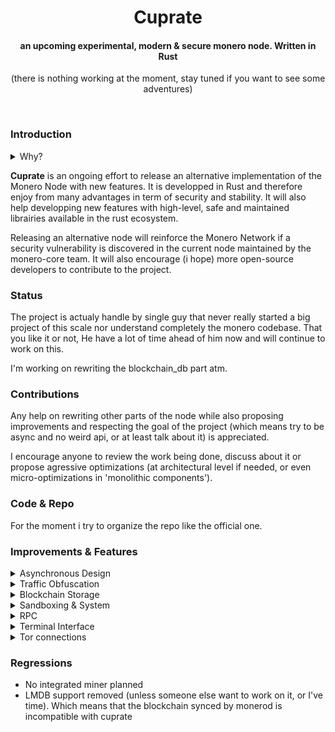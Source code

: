<h1 align=center> Cuprate </h1>
<h4 align=center> an upcoming experimental, modern & secure monero node. Written in Rust </h4>

<p align=center>(there is nothing working at the moment, stay tuned if you want to see some adventures)</p>

&nbsp;

<h3>Introduction</h3>
<details>
  
  <summary>Why?</summary>
  
Monero is actively used across the world and gains more and more users through the years. Unfortunately, it is clearly targeted by numerous adversaries with different set of ressources. As of now we are targeted by media disinformation, other cryptocurrency communities & even governements. The life of the project depends now on our efforts to make Monero usable by anyone while also remaining resilient against an attack.

The current state of Monero developpement is encouraging. Farcaster & COMIT have successfuly developped XMR<>BTC Atomic Swap, ETH<>XMR bridge is on the way, and other are draft. Not only it is a great addition to the UX but it also give monero resilience by developping way for people to access it in case of ban. Seraphis is on the way to make Monero even more private. As of consensus security, p2pool is now mature and actively used.

We can clearly applaud all the efforts that have been done. But there is still works to do. For example, we still don't have developped traffic obfuscation to bypass DPI. Without, it'll be easy for governements to dramatically reduce the access to the monero network, and by that reduce the number of people that could escape the financial system.
</details>
  
**Cuprate** is an ongoing effort to release an alternative implementation of the Monero Node with new features. It is developped in Rust and therefore enjoy from many advantages in term of security and stability. It will also help developping new features with high-level, safe and maintained librairies available in the rust ecosystem. 

Releasing an alternative node will reinforce the Monero Network if a security vulnerability is discovered in the current node maintained by the monero-core team. It will also encourage (i hope) more open-source developers to contribute to the project. 

  
### Status

The project is actualy handle by single guy that never really started a big project of this scale nor understand completely the monero codebase. That you like it or not, He have a lot of time ahead of him now and will continue to work on this.

I'm working on rewriting the blockchain_db part atm.

### Contributions

Any help on rewriting other parts of the node while also proposing improvements and respecting the goal of the project (which means try to be async and no weird api, or at least talk about it) is appreciated. 

I encourage anyone to review the work being done, discuss about it or propose agressive optimizations (at architectural level if needed, or even micro-optimizations in 'monolithic components').

### Code & Repo

For the moment i try to organize the repo like the official one.

### Improvements & Features

<details> <summary>Asynchronous Design</summary> </br> Networking will be more performant and versatile by using Tokio. It will permit the simultaneous connections of a hundred peers. Handling different protocols by peers will be possible in a modular manner.</details>
  
  <details> <summary>Traffic Obfuscation</summary> </br> Different protocol to bypass DPI will be available, such as [Levin protocol](https://github.com/vtnerd/monero/blob/docs_p2p_e2e/docs/LEVIN_PROTOCOL.md#encryption) (TLS based, see https://github.com/monero-project/monero/issues/7078) and QUIC [like Syncthing have done](https://github.com/syncthing/syncthing/pull/5737), but with offset and timing mitigations. Unless the monero-core team decide to implement these protocols, they'll only by available between cuprate peers.</details>
  
  <details> <summary>Blockchain Storage</summary> </br>LMDB is replaced by RocksDB, a high-performance database designed for SSD, already used by the Parity ethereum's rust client. HSE is also going to be implemented, as a more dsitributed and scalable alternative. </details>
  
<details> <summary>Sandboxing & System</summary> </br> There will be maintained SELinux/Apparmor policy for this node. It will internally use seccomp/Landlock to limit syscalls being used in order to improve isolation of the node with rest of the OS & Wallet Software.</details>
  
<details> <summary>RPC</summary> </br> gRPC will be available to communicate with the node.</details>
  
<details> <summary>Terminal Interface</summary> </br> More accessible interface based on the excellent [tui](https://lib.rs/crates/tui) library. There will be Geolocation of peers on map, VPN Detection, Ressource usages, statistics etc... </details>
  
<details> <summary>Tor connections</summary> </br> arti_client library will be embedded to make possible connections to tor peers without a system daemon or proxy (for the moment arti_client can't handle onion services, but it'll certainly in the near future).</details>

### Regressions

- No integrated miner planned
- LMDB support removed (unless someone else want to work on it, or I've time). Which means that the blockchain synced by monerod is incompatible with cuprate
